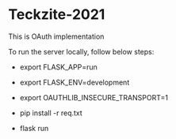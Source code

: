 # Teckzite-2021
This is OAuth implementation

To run the server locally, follow below steps:

- export FLASK_APP=run
- export FLASK_ENV=development
- export OAUTHLIB_INSECURE_TRANSPORT=1
- pip install -r req.txt

- flask run


